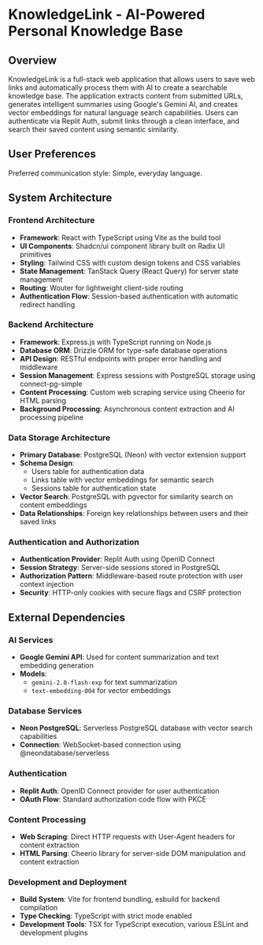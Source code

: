 # KnowledgeLink - AI-Powered Personal Knowledge Base

## Overview

KnowledgeLink is a full-stack web application that allows users to save web links and automatically process them with AI to create a searchable knowledge base. The application extracts content from submitted URLs, generates intelligent summaries using Google's Gemini AI, and creates vector embeddings for natural language search capabilities. Users can authenticate via Replit Auth, submit links through a clean interface, and search their saved content using semantic similarity.

## User Preferences

Preferred communication style: Simple, everyday language.

## System Architecture

### Frontend Architecture
- **Framework**: React with TypeScript using Vite as the build tool
- **UI Components**: Shadcn/ui component library built on Radix UI primitives
- **Styling**: Tailwind CSS with custom design tokens and CSS variables
- **State Management**: TanStack Query (React Query) for server state management
- **Routing**: Wouter for lightweight client-side routing
- **Authentication Flow**: Session-based authentication with automatic redirect handling

### Backend Architecture
- **Framework**: Express.js with TypeScript running on Node.js
- **Database ORM**: Drizzle ORM for type-safe database operations
- **API Design**: RESTful endpoints with proper error handling and middleware
- **Session Management**: Express sessions with PostgreSQL storage using connect-pg-simple
- **Content Processing**: Custom web scraping service using Cheerio for HTML parsing
- **Background Processing**: Asynchronous content extraction and AI processing pipeline

### Data Storage Architecture
- **Primary Database**: PostgreSQL (Neon) with vector extension support
- **Schema Design**: 
  - Users table for authentication data
  - Links table with vector embeddings for semantic search
  - Sessions table for authentication state
- **Vector Search**: PostgreSQL with pgvector for similarity search on content embeddings
- **Data Relationships**: Foreign key relationships between users and their saved links

### Authentication and Authorization
- **Authentication Provider**: Replit Auth using OpenID Connect
- **Session Strategy**: Server-side sessions stored in PostgreSQL
- **Authorization Pattern**: Middleware-based route protection with user context injection
- **Security**: HTTP-only cookies with secure flags and CSRF protection

## External Dependencies

### AI Services
- **Google Gemini API**: Used for content summarization and text embedding generation
- **Models**: 
  - `gemini-2.0-flash-exp` for text summarization
  - `text-embedding-004` for vector embeddings

### Database Services
- **Neon PostgreSQL**: Serverless PostgreSQL database with vector search capabilities
- **Connection**: WebSocket-based connection using @neondatabase/serverless

### Authentication
- **Replit Auth**: OpenID Connect provider for user authentication
- **OAuth Flow**: Standard authorization code flow with PKCE

### Content Processing
- **Web Scraping**: Direct HTTP requests with User-Agent headers for content extraction
- **HTML Parsing**: Cheerio library for server-side DOM manipulation and content extraction

### Development and Deployment
- **Build System**: Vite for frontend bundling, esbuild for backend compilation
- **Type Checking**: TypeScript with strict mode enabled
- **Development Tools**: TSX for TypeScript execution, various ESLint and development plugins